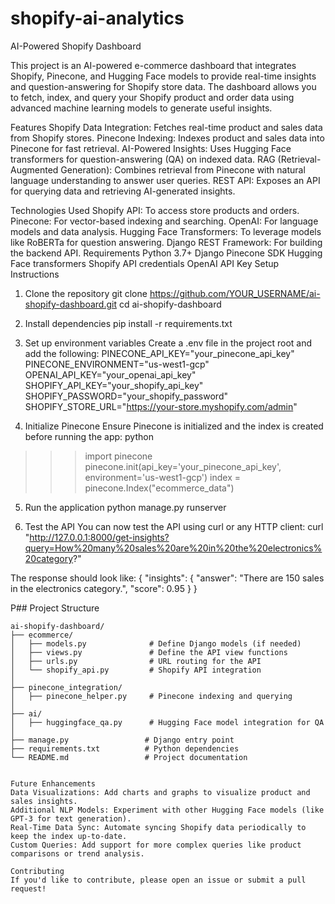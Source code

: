 # shopify-ai-analytics
AI-Powered Shopify Dashboard

This project is an AI-powered e-commerce dashboard that integrates Shopify, Pinecone, and Hugging Face models to provide real-time insights and question-answering for Shopify store data. The dashboard allows you to fetch, index, and query your Shopify product and order data using advanced machine learning models to generate useful insights.


Features
Shopify Data Integration: Fetches real-time product and sales data from Shopify stores.
Pinecone Indexing: Indexes product and sales data into Pinecone for fast retrieval.
AI-Powered Insights: Uses Hugging Face transformers for question-answering (QA) on indexed data.
RAG (Retrieval-Augmented Generation): Combines retrieval from Pinecone with natural language understanding to answer user queries.
REST API: Exposes an API for querying data and retrieving AI-generated insights.

Technologies Used
Shopify API: To access store products and orders.
Pinecone: For vector-based indexing and searching.
OpenAI: For language models and data analysis.
Hugging Face Transformers: To leverage models like RoBERTa for question answering.
Django REST Framework: For building the backend API.
Requirements
Python 3.7+
Django
Pinecone SDK
Hugging Face transformers
Shopify API credentials
OpenAI API Key
Setup Instructions
1. Clone the repository
git clone https://github.com/YOUR_USERNAME/ai-shopify-dashboard.git
cd ai-shopify-dashboard

2. Install dependencies
pip install -r requirements.txt

3. Set up environment variables
Create a .env file in the project root and add the following:
PINECONE_API_KEY="your_pinecone_api_key"
PINECONE_ENVIRONMENT="us-west1-gcp"
OPENAI_API_KEY="your_openai_api_key"
SHOPIFY_API_KEY="your_shopify_api_key"
SHOPIFY_PASSWORD="your_shopify_password"
SHOPIFY_STORE_URL="https://your-store.myshopify.com/admin"

4. Initialize Pinecone
Ensure Pinecone is initialized and the index is created before running the app:
python
>>> import pinecone
>>> pinecone.init(api_key='your_pinecone_api_key', environment='us-west1-gcp')
>>> index = pinecone.Index("ecommerce_data")

5. Run the application
python manage.py runserver

6. Test the API
You can now test the API using curl or any HTTP client:
curl "http://127.0.0.1:8000/get-insights?query=How%20many%20sales%20are%20in%20the%20electronics%20category?"

The response should look like:
{
  "insights": {
    "answer": "There are 150 sales in the electronics category.",
    "score": 0.95
  }
}

P## Project Structure

```plaintext
ai-shopify-dashboard/
├── ecommerce/
│   ├── models.py              # Define Django models (if needed)
│   ├── views.py               # Define the API view functions
│   ├── urls.py                # URL routing for the API
│   └── shopify_api.py         # Shopify API integration
│
├── pinecone_integration/
│   ├── pinecone_helper.py     # Pinecone indexing and querying
│
├── ai/
│   ├── huggingface_qa.py      # Hugging Face model integration for QA
│
├── manage.py                 # Django entry point
├── requirements.txt          # Python dependencies
└── README.md                 # Project documentation


Future Enhancements
Data Visualizations: Add charts and graphs to visualize product and sales insights.
Additional NLP Models: Experiment with other Hugging Face models (like GPT-3 for text generation).
Real-Time Data Sync: Automate syncing Shopify data periodically to keep the index up-to-date.
Custom Queries: Add support for more complex queries like product comparisons or trend analysis.

Contributing
If you'd like to contribute, please open an issue or submit a pull request!



